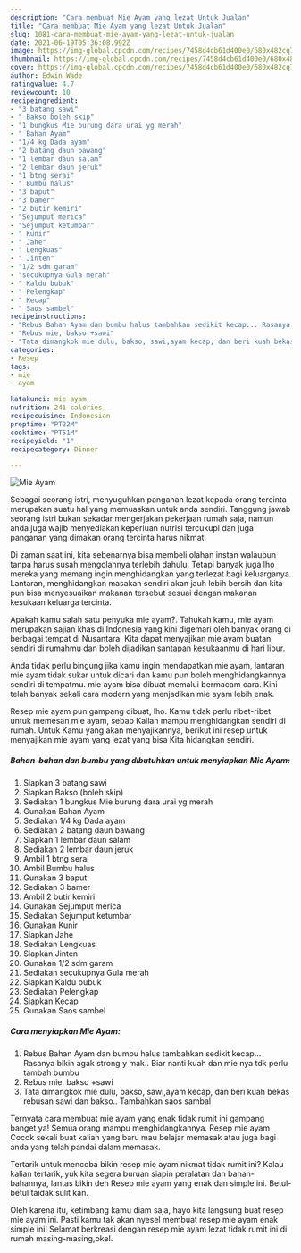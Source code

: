 ```yaml
---
description: "Cara membuat Mie Ayam yang lezat Untuk Jualan"
title: "Cara membuat Mie Ayam yang lezat Untuk Jualan"
slug: 1081-cara-membuat-mie-ayam-yang-lezat-untuk-jualan
date: 2021-06-19T05:36:08.992Z
image: https://img-global.cpcdn.com/recipes/7458d4cb61d400e0/680x482cq70/mie-ayam-foto-resep-utama.jpg
thumbnail: https://img-global.cpcdn.com/recipes/7458d4cb61d400e0/680x482cq70/mie-ayam-foto-resep-utama.jpg
cover: https://img-global.cpcdn.com/recipes/7458d4cb61d400e0/680x482cq70/mie-ayam-foto-resep-utama.jpg
author: Edwin Wade
ratingvalue: 4.7
reviewcount: 10
recipeingredient:
- "3 batang sawi"
- " Bakso boleh skip"
- "1 bungkus Mie burung dara urai yg merah"
- " Bahan Ayam"
- "1/4 kg Dada ayam"
- "2 batang daun bawang"
- "1 lembar daun salam"
- "2 lembar daun jeruk"
- "1 btng serai"
- " Bumbu halus"
- "3 baput"
- "3 bamer"
- "2 butir kemiri"
- "Sejumput merica"
- "Sejumput ketumbar"
- " Kunir"
- " Jahe"
- " Lengkuas"
- " Jinten"
- "1/2 sdm garam"
- "secukupnya Gula merah"
- " Kaldu bubuk"
- " Pelengkap"
- " Kecap"
- " Saos sambel"
recipeinstructions:
- "Rebus Bahan Ayam dan bumbu halus tambahkan sedikit kecap... Rasanya bikin agak strong y mak.. Biar nanti kuah dan mie nya tdk perlu tambah bumbu"
- "Rebus mie, bakso +sawi"
- "Tata dimangkok mie dulu, bakso, sawi,ayam kecap, dan beri kuah bekas rebusan sawi dan bakso.. Tambahkan saos sambal"
categories:
- Resep
tags:
- mie
- ayam

katakunci: mie ayam 
nutrition: 241 calories
recipecuisine: Indonesian
preptime: "PT22M"
cooktime: "PT51M"
recipeyield: "1"
recipecategory: Dinner

---
```



![Mie Ayam](https://img-global.cpcdn.com/recipes/7458d4cb61d400e0/680x482cq70/mie-ayam-foto-resep-utama.jpg)

Sebagai seorang istri, menyuguhkan panganan lezat kepada orang tercinta merupakan suatu hal yang memuaskan untuk anda sendiri. Tanggung jawab seorang istri bukan sekadar mengerjakan pekerjaan rumah saja, namun anda juga wajib menyediakan keperluan nutrisi tercukupi dan juga panganan yang dimakan orang tercinta harus nikmat.

Di zaman  saat ini, kita sebenarnya bisa membeli olahan instan walaupun tanpa harus susah mengolahnya terlebih dahulu. Tetapi banyak juga lho mereka yang memang ingin menghidangkan yang terlezat bagi keluarganya. Lantaran, menghidangkan masakan sendiri akan jauh lebih bersih dan kita pun bisa menyesuaikan makanan tersebut sesuai dengan makanan kesukaan keluarga tercinta. 



Apakah kamu salah satu penyuka mie ayam?. Tahukah kamu, mie ayam merupakan sajian khas di Indonesia yang kini digemari oleh banyak orang di berbagai tempat di Nusantara. Kita dapat menyajikan mie ayam buatan sendiri di rumahmu dan boleh dijadikan santapan kesukaanmu di hari libur.

Anda tidak perlu bingung jika kamu ingin mendapatkan mie ayam, lantaran mie ayam tidak sukar untuk dicari dan kamu pun boleh menghidangkannya sendiri di tempatmu. mie ayam bisa dibuat memalui bermacam cara. Kini telah banyak sekali cara modern yang menjadikan mie ayam lebih enak.

Resep mie ayam pun gampang dibuat, lho. Kamu tidak perlu ribet-ribet untuk memesan mie ayam, sebab Kalian mampu menghidangkan sendiri di rumah. Untuk Kamu yang akan menyajikannya, berikut ini resep untuk menyajikan mie ayam yang lezat yang bisa Kita hidangkan sendiri.

<!--inarticleads1-->

##### Bahan-bahan dan bumbu yang dibutuhkan untuk menyiapkan Mie Ayam:

1. Siapkan 3 batang sawi
1. Siapkan  Bakso (boleh skip)
1. Sediakan 1 bungkus Mie burung dara urai yg merah
1. Gunakan  Bahan Ayam
1. Sediakan 1/4 kg Dada ayam
1. Sediakan 2 batang daun bawang
1. Siapkan 1 lembar daun salam
1. Sediakan 2 lembar daun jeruk
1. Ambil 1 btng serai
1. Ambil  Bumbu halus
1. Gunakan 3 baput
1. Sediakan 3 bamer
1. Ambil 2 butir kemiri
1. Gunakan Sejumput merica
1. Sediakan Sejumput ketumbar
1. Gunakan  Kunir
1. Siapkan  Jahe
1. Sediakan  Lengkuas
1. Siapkan  Jinten
1. Gunakan 1/2 sdm garam
1. Sediakan secukupnya Gula merah
1. Siapkan  Kaldu bubuk
1. Sediakan  Pelengkap
1. Siapkan  Kecap
1. Gunakan  Saos sambel




<!--inarticleads2-->

##### Cara menyiapkan Mie Ayam:

1. Rebus Bahan Ayam dan bumbu halus tambahkan sedikit kecap... Rasanya bikin agak strong y mak.. Biar nanti kuah dan mie nya tdk perlu tambah bumbu
1. Rebus mie, bakso +sawi
1. Tata dimangkok mie dulu, bakso, sawi,ayam kecap, dan beri kuah bekas rebusan sawi dan bakso.. Tambahkan saos sambal




Ternyata cara membuat mie ayam yang enak tidak rumit ini gampang banget ya! Semua orang mampu menghidangkannya. Resep mie ayam Cocok sekali buat kalian yang baru mau belajar memasak atau juga bagi anda yang telah pandai dalam memasak.

Tertarik untuk mencoba bikin resep mie ayam nikmat tidak rumit ini? Kalau kalian tertarik, yuk kita segera buruan siapin peralatan dan bahan-bahannya, lantas bikin deh Resep mie ayam yang enak dan simple ini. Betul-betul taidak sulit kan. 

Oleh karena itu, ketimbang kamu diam saja, hayo kita langsung buat resep mie ayam ini. Pasti kamu tak akan nyesel membuat resep mie ayam enak simple ini! Selamat berkreasi dengan resep mie ayam lezat tidak rumit ini di rumah masing-masing,oke!.

